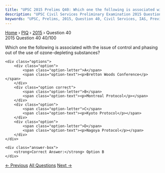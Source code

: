 ```yaml
---
title: "UPSC 2015 Prelims Q40: Which one the following is associated with the issue of cont..."
description: "UPSC Civil Services Preliminary Examination 2015 Question 40 with options and answer"
keywords: "UPSC, Prelims, 2015, Question 40, Civil Services, IAS, Previous Year Questions"
---
```


<nav class="breadcrumb">
    <a href="../../">Home</a>
    <span>›</span>
    <a href="../">PIQ</a>
    <span>›</span>
    <a href="./">2015</a>
    <span>›</span>
    <span>Question 40</span>
</nav>

<div class="question-header">
    <div class="question-meta">
        <span class="year-badge">2015</span>
        <span class="question-number">Question 40</span>
        <span class="progress">40/100</span>
    </div>
    <div class="progress-bar">
        <div class="progress-fill" style="width: 40.0%"></div>
    </div>
</div>

<div class="question-content">
    <div class="question-text">
        <p>Which one the following is associated with the issue of control and phasing<br />
out of the use of ozone-depleting substances?</p>
    </div>
    
    <div class="options">
        <div class="option">
            <span class="option-letter">A</span>
            <span class="option-text"><p>Bretton Woods Conference</p></span>
        </div>
        <div class="option correct">
            <span class="option-letter">B</span>
            <span class="option-text"><p>Montreal Protocol</p></span>
        </div>
        <div class="option">
            <span class="option-letter">C</span>
            <span class="option-text"><p>Kyoto Protocol</p></span>
        </div>
        <div class="option">
            <span class="option-letter">D</span>
            <span class="option-text"><p>Nagoya Protocol</p></span>
        </div>
    </div>

    <div class="answer-box">
        <strong>Correct Answer:</strong> Option B
    </div>
</div>

<div class="question-nav">
    <a href="../q039-which-of-the-following-kingdoms-were-associated-wi/" class="nav-btn prev">← Previous</a>
    <a href="../" class="nav-btn center">All Questions</a>
    <a href="../q041-consider-the-following-the-arrival-of-babur-into-i/" class="nav-btn next">Next →</a>
</div>
